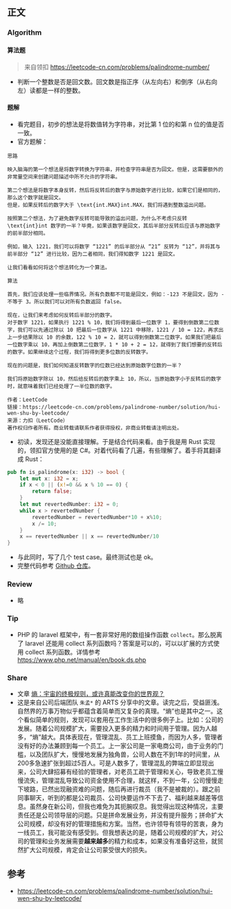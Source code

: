 ## 正文
### Algorithm
#### 算法题
>来自领扣 https://leetcode-cn.com/problems/palindrome-number/

* 判断一个整数是否是回文数。回文数是指正序（从左向右）和倒序（从右向左）读都是一样的整数。

#### 题解
* 看完题目，初步的想法是将数值转为字符串，对比第 1 位的和第 n 位的值是否一致。
* 官方题解：

```
思路

映入脑海的第一个想法是将数字转换为字符串，并检查字符串是否为回文。但是，这需要额外的非常量空间来创建问题描述中所不允许的字符串。

第二个想法是将数字本身反转，然后将反转后的数字与原始数字进行比较，如果它们是相同的，那么这个数字就是回文。
但是，如果反转后的数字大于 \text{int.MAX}int.MAX，我们将遇到整数溢出问题。

按照第二个想法，为了避免数字反转可能导致的溢出问题，为什么不考虑只反转 \text{int}int 数字的一半？毕竟，如果该数字是回文，其后半部分反转后应该与原始数字的前半部分相同。

例如，输入 1221，我们可以将数字 “1221” 的后半部分从 “21” 反转为 “12”，并将其与前半部分 “12” 进行比较，因为二者相同，我们得知数字 1221 是回文。

让我们看看如何将这个想法转化为一个算法。

算法

首先，我们应该处理一些临界情况。所有负数都不可能是回文，例如：-123 不是回文，因为 - 不等于 3。所以我们可以对所有负数返回 false。

现在，让我们来考虑如何反转后半部分的数字。
对于数字 1221，如果执行 1221 % 10，我们将得到最后一位数字 1，要得到倒数第二位数字，我们可以先通过除以 10 把最后一位数字从 1221 中移除，1221 / 10 = 122，再求出上一步结果除以 10 的余数，122 % 10 = 2，就可以得到倒数第二位数字。如果我们把最后一位数字乘以 10，再加上倒数第二位数字，1 * 10 + 2 = 12，就得到了我们想要的反转后的数字。如果继续这个过程，我们将得到更多位数的反转数字。

现在的问题是，我们如何知道反转数字的位数已经达到原始数字位数的一半？

我们将原始数字除以 10，然后给反转后的数字乘上 10，所以，当原始数字小于反转后的数字时，就意味着我们已经处理了一半位数的数字。

作者：LeetCode
链接：https://leetcode-cn.com/problems/palindrome-number/solution/hui-wen-shu-by-leetcode/
来源：力扣（LeetCode）
著作权归作者所有。商业转载请联系作者获得授权，非商业转载请注明出处。
```

* 初读，发现还是没能直接理解。于是结合代码来看。由于我是用 Rust 实现的，领扣官方使用的是 C#。对着代码看了几遍，有些理解了。着手将其翻译成 Rust：

```rust
pub fn is_palindrome(x: i32) -> bool {
    let mut x: i32 = x;
    if x < 0 || (x!=0 && x % 10 == 0) {
        return false;
    }
    let mut revertedNumber: i32 = 0;
    while x > revertedNumber {
        revertedNumber = revertedNumber*10 + x%10;
        x /= 10;
    }
    x == revertedNumber || x == revertedNumber/10
}
```

* 与此同时，写了几个 test case。最终测试也是 ok。
* 完整代码参考 [Github 仓库](https://github.com/suhanyujie/leetcode-rust/tree/master/src/_6_palindrome-number)。

### Review
* 略

### Tip
* PHP 的 laravel 框架中，有一套非常好用的数组操作函数 `collect`。那么脱离了 laravel 还能用 collect 系列函数吗？答案是可以的，可以以扩展的方式使用 collect 系列函数。详情参考 https://www.php.net/manual/en/book.ds.php

### Share
* 文章 [熵：宇宙的终极规则，或许真能改变你的世界观？](http://www.ruanyifeng.com/blog/2017/04/entropy.html)
* 这是来自公司后端团队 `朱孟*` 的 ARTS 分享中的文章。读完之后，受益匪浅。自然界的万事万物似乎都蕴含着简单而又复杂的真理。“熵”也是其中之一。这个看似简单的规则，发现可以套用在工作生活中的很多例子上。比如：公司的发展。随着公司规模扩大，需要投入更多的精力和时间用于管理。因为人越多，“熵”越大。具体表现在，管理混乱、员工上班摸鱼，而因为人多，管理者没有好的办法兼顾到每一个员工。上一家公司是一家电商公司，由于业务的门槛，以及团队扩大，慢慢地发展为独角兽，公司人数在不到1年的时间里，从200多急速扩张到超过5百人。可是人数多了，管理混乱的弊端立即显现出来，公司大肆招募有经验的管理者，对老员工疏于管理和关心，导致老员工慢慢流失，管理混乱导致公司资金使用不合理，就这样，不到一年，公司慢慢走下坡路，已然出现融资难的问题，随后再进行裁员（我不是被裁的）。跟之前同事聊天，听到的都是公司裁员、公司快要运作不下去了、福利越来越差等信息。虽然身在新公司，但我也难免为其扼腕叹息。我觉得出现这种情况，主要责任还是公司领导层的问题。只是拼命发展业务，并没有提升服务；拼命扩大公司规模，却没有好的管理措施和方案。当然，也许领导有领导的苦衷，身为一线员工，我可能没有感受到。但我想表达的是，随着公司规模的扩大，对公司的管理和业务发展需要**越来越多**的精力和成本，如果没有准备好这些，就贸然扩大公司规模，肯定会让公司蒙受很大的损失。

## 参考
* https://leetcode-cn.com/problems/palindrome-number/solution/hui-wen-shu-by-leetcode/
